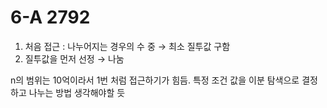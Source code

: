 # 6-A 2792
1. 처음 접근 : 나누어지는 경우의 수 중 → 최소 질투값 구함 
2. 질투값을 먼저 선정 → 나눔 

n의 범위는 10억이라서 1번 처럼 접근하기가 힘듬. 
특정 조건 값을 이분 탐색으로 결정하고 나누는 방법 생각해야할 듯 
